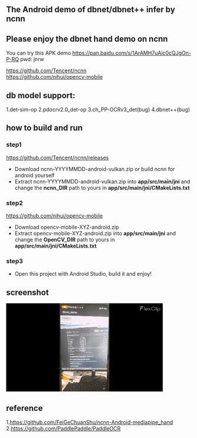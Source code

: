 ## The Android demo of dbnet/dbnet++ infer by ncnn  

## Please enjoy the dbnet hand demo on ncnn

You can try this APK demo https://pan.baidu.com/s/1ArAMH7uAic0cQJgOn-P-RQ pwd: jnrw  

https://github.com/Tencent/ncnn  
https://github.com/nihui/opencv-mobile
## db model support:  
1.det-sim-op 
2.pdocrv2.0_det-op 
3.ch_PP-OCRv3_det(bug)
4.dbnet++(bug)
 

## how to build and run
### step1
https://github.com/Tencent/ncnn/releases

* Download ncnn-YYYYMMDD-android-vulkan.zip or build ncnn for android yourself
* Extract ncnn-YYYYMMDD-android-vulkan.zip into **app/src/main/jni** and change the **ncnn_DIR** path to yours in **app/src/main/jni/CMakeLists.txt**

### step2
https://github.com/nihui/opencv-mobile

* Download opencv-mobile-XYZ-android.zip
* Extract opencv-mobile-XYZ-android.zip into **app/src/main/jni** and change the **OpenCV_DIR** path to yours in **app/src/main/jni/CMakeLists.txt**

### step3
* Open this project with Android Studio, build it and enjoy!

## screenshot  
![](result.gif)  

## reference  
1.https://github.com/FeiGeChuanShu/ncnn-Android-mediapipe_hand
2.https://github.com/PaddlePaddle/PaddleOCR

